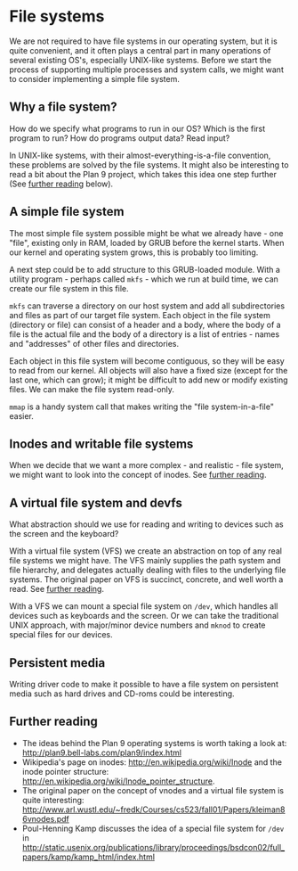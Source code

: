 # File systems

We are not required to have file systems in our operating system, but it is
quite convenient, and it often plays a central part in many operations of
several existing OS's, especially UNIX-like systems. Before we start the
process of supporting multiple processes and system calls, we might want to
consider implementing a simple file system. 

## Why a file system?

How do we specify what programs to run in our OS? Which is the first program to
run? How do programs output data? Read input?

In UNIX-like systems, with their almost-everything-is-a-file convention, these
problems are solved by the file systems. It might also be interesting to read a
bit about the Plan 9 project, which takes this idea one step further (See
[further reading](#further-reading-6) below).

## A simple file system

The most simple file system possible might be what we already have - one
"file", existing only in RAM, loaded by GRUB before the kernel starts. When our
kernel and operating system grows, this is probably too limiting.

A next step could be to add structure to this GRUB-loaded module. With a
utility program - perhaps called `mkfs` - which we run at build time, we can
create our file system in this file.

`mkfs` can traverse a directory on our host system and add all subdirectories
and files as part of our target file system. Each object in the file system
(directory or file) can consist of a header and a body, where the body of a
file is the actual file and the body of a directory is a list of entries -
names and "addresses" of other files and directories.

Each object in this file system will become contiguous, so they will be easy to
read from our kernel. All objects will also have a fixed size (except for the
last one, which can grow); it might be difficult to add new or modify existing
files. We can make the file system read-only.

`mmap` is a handy system call that makes writing the "file system-in-a-file"
easier.

## Inodes and writable file systems

When we decide that we want a more complex - and realistic - file system, we
might want to look into the concept of inodes. See [further
reading](#further-reading-6).

## A virtual file system and devfs

What abstraction should we use for reading and writing to devices such as the
screen and the keyboard?

With a virtual file system (VFS) we create an abstraction on top of any real
file systems we might have. The VFS mainly supplies the path system and file
hierarchy, and delegates actually dealing with files to the underlying file
systems. The original paper on VFS is succinct, concrete, and well worth a
read. See [further reading](#further-reading-6).

With a VFS we can mount a special file system on `/dev`, which handles all
devices such as keyboards and the screen. Or we can take the traditional UNIX
approach, with major/minor device numbers and `mknod` to create special files
for our devices.

## Persistent media

Writing driver code to make it possible to have a file system on persistent
media such as hard drives and CD-roms could be interesting.

## Further reading

- The ideas behind the Plan 9 operating systems is worth taking a look at:
  <http://plan9.bell-labs.com/plan9/index.html>
- Wikipedia's page on inodes: <http://en.wikipedia.org/wiki/Inode> and the
  inode pointer structure:
  <http://en.wikipedia.org/wiki/Inode_pointer_structure>.
- The original paper on the concept of vnodes and a virtual file system is
  quite interesting:
  <http://www.arl.wustl.edu/~fredk/Courses/cs523/fall01/Papers/kleiman86vnodes.pdf>
- Poul-Henning Kamp discusses the idea of a special file system for `/dev` in
  <http://static.usenix.org/publications/library/proceedings/bsdcon02/full_papers/kamp/kamp_html/index.html>
